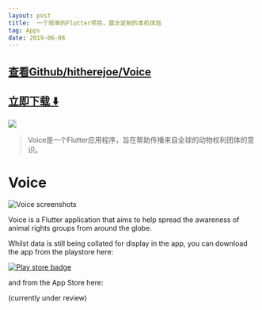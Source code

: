```yaml
---
layout: post
title:  一个简单的Flutter项目，展示定制的本机体验
tag: Apps
date: 2019-06-08
---
```


 

## [查看Github/hitherejoe/Voice](http://github.com/hitherejoe/Voice)
## [立即下载 ️⬇️ ](https://codeload.github.com/hitherejoe/Voice/zip/master) 


 
![](https://flutterawesome.com/content/images/2019/02/Voice.jpg)
 
>
> Voice是一个Flutter应用程序，旨在帮助传播来自全球的动物权利团体的意识。
>

 
# Voice

![Voice screenshots](art/devices.png?raw=true)

Voice is a Flutter application that aims to help spread the awareness of animal rights groups from around the globe.

Whilst data is still being collated for display in the app, you can download the app from the playstore here:

[![Play store badge](art/en_badge_web_generic.png?raw=true)](https://play.google.com/store/apps/details?id=co.joebirch.voice)

and from the App Store here:

(currently under review)
